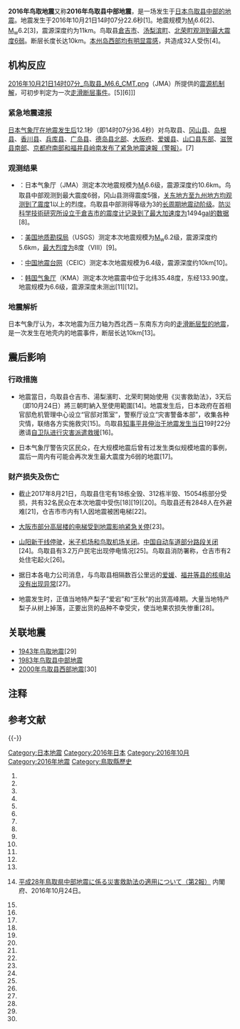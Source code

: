 **2016年鸟取地震**又称**2016年鸟取县中部地震**，是一场发生于[日本](../Page/日本.md "wikilink")[鸟取县中部的地震](https://zh.wikipedia.org/wiki/鸟取县 "wikilink")。地震发生于2016年10月21日14时07分22.6秒\[1\]。地震规模为[M<sub>j</sub>](https://zh.wikipedia.org/wiki/日本气象厅地震规模 "wikilink")6.6\[2\]、[M<sub>w</sub>](https://zh.wikipedia.org/wiki/矩震级 "wikilink")6.2\[3\]，震源深度约为11km。鸟取县[倉吉市](../Page/倉吉市.md "wikilink")、[汤梨滨町](https://zh.wikipedia.org/wiki/汤梨滨町 "wikilink")、[北荣町观测到](https://zh.wikipedia.org/wiki/北荣町 "wikilink")[最大震度6弱](https://zh.wikipedia.org/wiki/日本气象厅震度等级 "wikilink")。断层长度长达10km。[本州岛西部均有明显震感](https://zh.wikipedia.org/wiki/本州岛 "wikilink")，共造成32人受伤\[4\]。

## 机构反应

[2016年10月21日14时07分_鸟取县_M6.6_CMT.png](https://zh.wikipedia.org/wiki/File:2016年10月21日14时07分_鸟取县_M6.6_CMT.png "fig:2016年10月21日14时07分_鸟取县_M6.6_CMT.png")（JMA）所提供的[震源机制解](../Page/震源机制解.md "wikilink")，可初步判定为一次[走滑断层事件](https://zh.wikipedia.org/wiki/走滑断层 "wikilink")。\[5\]\[6\]\]\]

### 紧急地震速报

[日本气象厅在地震发生后](https://zh.wikipedia.org/wiki/日本气象厅 "wikilink")12.1秒（即14时07分36.4秒）对鸟取县、[冈山县](https://zh.wikipedia.org/wiki/冈山县 "wikilink")、[岛根县](../Page/岛根县.md "wikilink")、[香川县](../Page/香川县.md "wikilink")、[兵库县](../Page/兵库县.md "wikilink")、[广岛县](https://zh.wikipedia.org/wiki/广岛县 "wikilink")、[德岛县北部](../Page/德岛县.md "wikilink")、[大阪府](https://zh.wikipedia.org/wiki/大阪府 "wikilink")、[爱媛县](../Page/爱媛县.md "wikilink")、[山口县东部](../Page/山口县.md "wikilink")、[滋贺县南部](../Page/滋贺县.md "wikilink")、[京都府南部和](https://zh.wikipedia.org/wiki/京都府 "wikilink")[福井县岭南发布了](https://zh.wikipedia.org/wiki/福井县 "wikilink")[紧急地震速報（警報）](../Page/紧急地震速报.md "wikilink")。\[7\]

### 观测结果

  - ：日本气象厅（JMA）测定本次地震规模为[M<sub>j</sub>](https://zh.wikipedia.org/wiki/日本气象厅地震规模 "wikilink")6.6级，震源深度约10.6km。鸟取县中部观测到最大震度6弱，冈山县测得震度5强，[关东地方至](https://zh.wikipedia.org/wiki/关东地方 "wikilink")[九州地方均观测到了震度](https://zh.wikipedia.org/wiki/九州地方 "wikilink")1以上的烈度。鸟取县中部测得等级为3的[长周期地震动阶级](https://zh.wikipedia.org/wiki/长周期地震动阶级 "wikilink")。[防災科学技術研究所设立于倉吉市的震度计记录到了最大加速度为](https://zh.wikipedia.org/wiki/防災科学技術研究所 "wikilink")1494[gal的数据](../Page/伽.md "wikilink")\[8\]。

<!-- end list -->

  - ：[美国地质勘探局](https://zh.wikipedia.org/wiki/美国地质勘探局 "wikilink")（USGS）测定本次地震规模为[M<sub>w</sub>](https://zh.wikipedia.org/wiki/矩震级 "wikilink")6.2级，震源深度约5.6km，[最大烈度为](https://zh.wikipedia.org/wiki/麦加利地震烈度 "wikilink")8度（VIII）\[9\]。

<!-- end list -->

  - ：[中国地震台网](../Page/中国地震台网.md "wikilink")（CEIC）测定本次地震规模为6.4级，震源深度约10km\[10\]。

<!-- end list -->

  - ：[韩国气象厅](https://zh.wikipedia.org/wiki/韩国气象厅 "wikilink")（KMA）测定本次地震震中位于北纬35.48度，东经133.90度。地震规模为6.6级，震源深度未测出\[11\]\[12\]。

### 地震解析

日本气象厅认为，本次地震为压力轴为西北西－东南东方向的[走滑断层型的地震](https://zh.wikipedia.org/wiki/走滑断层 "wikilink")，是一次发生在地壳内的地震事件，断层长达10km\[13\]。

## 震后影响

### 行政措施

  - 地震當日，鸟取县仓吉市、湯梨濱町、北荣町開始使用《災害救助法》，3天后（即10月24日）將三朝町納入至使用範圍\[14\]。地震发生后，日本政府在首相官邸危机管理中心设立“官邸对策室”，警察厅设立“灾害警备本部”，收集各种灾情，联络各方实施救灾\[15\]。鸟取县[知事](../Page/知事.md "wikilink")[平井伸治于地震发生当日](https://zh.wikipedia.org/wiki/平井伸治 "wikilink")19时22分邀请[自卫队进行灾害派遣救援](../Page/自卫队.md "wikilink")\[16\]。

<!-- end list -->

  - 日本气象厅警告灾区民众，在大规模地震后曾有过发生类似规模地震的事例，震后一周内有可能会再次发生最大震度为6弱的地震\[17\]。

### 财产损失及伤亡

  - 截止2017年8月21日，鸟取县住宅有18栋全毁、312栋半毁、15054栋部分受损，共有32名民众在本次地震中受伤\[18\]\[19\]\[20\]。鸟取县还有2848人在外避难\[21\]，仓吉市市内有1人因地震被困电梯\[22\]。

<!-- end list -->

  - [大阪市部分高层楼的电梯受到地震影响紧急关停](../Page/大阪市.md "wikilink")\[23\]。

<!-- end list -->

  - [山阳新干线停驶](https://zh.wikipedia.org/wiki/山阳新干线 "wikilink")，[米子机场和](https://zh.wikipedia.org/wiki/米子机场 "wikilink")[鸟取机场关闭](https://zh.wikipedia.org/wiki/鸟取机场 "wikilink")。[中国自动车道部分路段关闭](https://zh.wikipedia.org/wiki/中国自动车道 "wikilink")\[24\]。鸟取县有3.2万户民宅出现停电情况\[25\]。鸟取县消防署称，仓吉市有2处住宅起火\[26\]。

<!-- end list -->

  - 据日本各电力公司消息，与鸟取县相隔数百公里远的[爱媛](../Page/爱媛县.md "wikilink")、[福井等县的核电站没有出现异常](https://zh.wikipedia.org/wiki/福井县 "wikilink")\[27\]。

<!-- end list -->

  - 地震发生时，正值当地特产梨子“爱宕”和“王秋”的出货高峰期。大量当地特产梨子从树上掉落，正要出货的品种不幸受灾，使当地果农损失惨重\[28\]。

## 关联地震

  - [1943年鸟取地震](https://zh.wikipedia.org/wiki/1943年鸟取地震 "wikilink")\[29\]
  - [1983年鸟取县中部地震](https://zh.wikipedia.org/wiki/1983年鸟取县中部地震 "wikilink")
  - [2000年鸟取县西部地震](https://zh.wikipedia.org/wiki/2000年鸟取县西部地震 "wikilink")\[30\]

## 注释

## 参考文献

{{-}}

[Category:日本地震](https://zh.wikipedia.org/wiki/Category:日本地震 "wikilink")
[Category:2016年日本](https://zh.wikipedia.org/wiki/Category:2016年日本 "wikilink")
[Category:2016年10月](https://zh.wikipedia.org/wiki/Category:2016年10月 "wikilink")
[Category:2016年地震](https://zh.wikipedia.org/wiki/Category:2016年地震 "wikilink")
[Category:鳥取縣歷史](https://zh.wikipedia.org/wiki/Category:鳥取縣歷史 "wikilink")

1.
2.
3.
4.
5.
6.

7.

8.

9.
10.

11.

12.

13.
14. [平成28年鳥取県中部地震に係る災害救助法の適用について（第2報）](http://www.bousai.go.jp/kohou/oshirase/pdf/20161024_01kisya.pdf)
    内閣府、2016年10月24日。

15.

16.

17.
18.
19.

20.

21.

22.

23.

24.

25.
26.
27.
28.

29.

30.